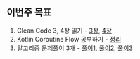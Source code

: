 ## 이번주 목표

1. Clean Code 3, 4장 읽기 - [3장](./clean_code/chapter3.md), [4장](./clean_code/chapter3.md)
2. Kotlin Coroutine Flow 공부하기 - [정리](https://github.com/beomjo/android-study/blob/main/summary/coroutine/asynchronous_flow.md)
3. 알고리즘 문제풀이 3개 - [풀이1](./algorithm/BOJ/java/1874.java), [풀이2](./algorithm/BOJ/java/9012.java), [풀이3](./algorithm/BOJ/java/9093.java)